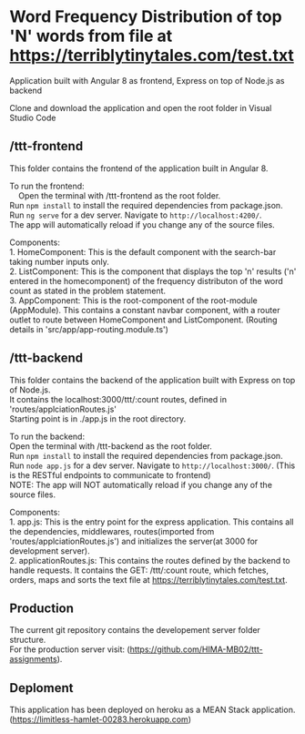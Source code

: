 # Word Frequency Distribution of top 'N' words from file at https://terriblytinytales.com/test.txt
Application built with Angular 8 as frontend, Express on top of Node.js as backend

Clone and download the application and open the root folder in Visual Studio Code

## /ttt-frontend

This folder contains the frontend of the application built in Angular 8.

To run the frontend: <br />
    &nbsp;&nbsp;&nbsp;&nbsp;Open the terminal with /ttt-frontend as the root folder. <br />
    Run `npm install` to install the required dependencies from package.json. <br />
    Run `ng serve` for a dev server. Navigate to `http://localhost:4200/`.  <br />
    The app will automatically reload if you change any of the source files. <br />

Components:  <br />
    1. HomeComponent: This is the default component with the search-bar taking number inputs only. <br />
    2. ListComponent: This is the component that displays the top 'n' results ('n' entered in the homecomponent) of the frequency distributon of the word count as stated in the problem statement. <br />
    3. AppComponent: This is the root-component of the root-module (AppModule). This contains a constant navbar component, with a router outlet to route between HomeComponent and ListComponent. (Routing details in 'src/app/app-routing.module.ts') <br />

## /ttt-backend

This folder contains the backend of the application built with Express on top of Node.js. <br />
It contains the localhost:3000/ttt/:count routes, defined in 'routes/applciationRoutes.js' <br />
Starting point is in ./app.js in the root directory.

To run the backend: <br />
    Open the terminal with /ttt-backend as the root folder. <br />
    Run `npm install` to install the required dependencies from package.json. <br />
    Run `node app.js` for a dev server. Navigate to `http://localhost:3000/`. (This is the RESTful endpoints to communicate to frontend) <br />
    NOTE: The app will NOT automatically reload if you change any of the source files. <br />

Components: <br />
    1. app.js: This is the entry point for the express application. This contains all the dependencies, middlewares, routes(imported from 'routes/applciationRoutes.js') and initializes the server(at 3000 for development server). <br />
    2. applicationRoutes.js: This contains the routes defined by the backend to handle requests. It contains the  GET: /ttt/:count route, which fetches, orders, maps and sorts the text file at https://terriblytinytales.com/test.txt.  <br />

## Production

The current git repository contains the developement server folder structure.  <br />
For the production server visit: (https://github.com/HIMA-MB02/ttt-assignments). <br />

## Deploment

This application has been deployed on heroku as a MEAN Stack application.  <br />
(https://limitless-hamlet-00283.herokuapp.com)

